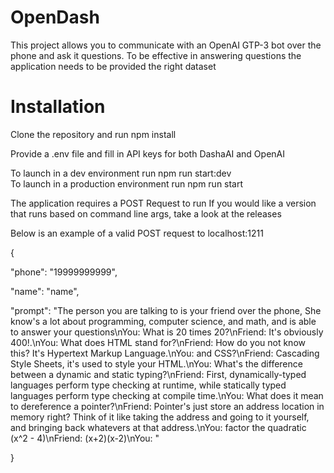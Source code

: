 # OpenDash

This project allows you to communicate with an OpenAI GTP-3 bot over the phone and ask it questions.
To be effective in answering questions the application needs to be provided the right dataset

# Installation

Clone the repository and run npm install

Provide a .env file and fill in API keys for both DashaAI and OpenAI

To launch in a dev environment run npm run start:dev  
To launch in a production environment run npm run start

The application requires a POST Request to run
If you would like a version that runs based on command line args, take a look at the releases

Below is an example of a valid POST request to localhost:1211

{

"phone": "19999999999",

"name": "name",

"prompt": "The person you are talking to is your friend over the phone, She know's a lot about programming, computer science, and math, and is able to answer your questions\nYou: What is 20 times 20?\nFriend: It's obviously 400!.\nYou: What does HTML stand for?\nFriend: How do you not know this? It's Hypertext Markup Language.\nYou: and CSS?\nFriend: Cascading Style Sheets, it's used to style your HTML.\nYou: What's the difference between a dynamic and static typing?\nFriend: First, dynamically-typed languages perform type checking at runtime, while statically typed languages perform type checking at compile time.\nYou: What does it mean to dereference a pointer?\nFriend: Pointer's just store an address location in memory right? Think of it like taking the address and going to it yourself, and bringing back whatevers at that address.\nYou: factor the quadratic (x^2 - 4)\nFriend: (x+2)(x-2)\nYou: "

}

